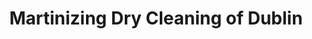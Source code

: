 ---
title: "Martinizing Dry Cleaning of Dublin"
url: /dublin/martinizing-dry-cleaning-of-dublin/
shop: Wäscherei
---